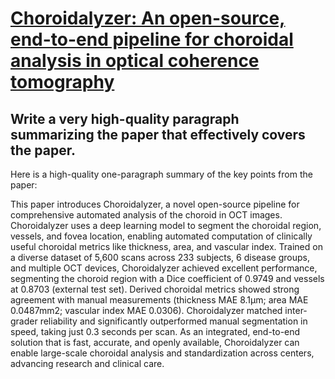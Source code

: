# [Choroidalyzer: An open-source, end-to-end pipeline for choroidal   analysis in optical coherence tomography](https://arxiv.org/abs/2312.02956)

## Write a very high-quality paragraph summarizing the paper that effectively covers the paper.

 Here is a high-quality one-paragraph summary of the key points from the paper:

This paper introduces Choroidalyzer, a novel open-source pipeline for comprehensive automated analysis of the choroid in OCT images. Choroidalyzer uses a deep learning model to segment the choroidal region, vessels, and fovea location, enabling automated computation of clinically useful choroidal metrics like thickness, area, and vascular index. Trained on a diverse dataset of 5,600 scans across 233 subjects, 6 disease groups, and multiple OCT devices, Choroidalyzer achieved excellent performance, segmenting the choroid region with a Dice coefficient of 0.9749 and vessels at 0.8703 (external test set). Derived choroidal metrics showed strong agreement with manual measurements (thickness MAE 8.1μm; area MAE 0.0487mm2; vascular index MAE 0.0306). Choroidalyzer matched inter-grader reliability and significantly outperformed manual segmentation in speed, taking just 0.3 seconds per scan. As an integrated, end-to-end solution that is fast, accurate, and openly available, Choroidalyzer can enable large-scale choroidal analysis and standardization across centers, advancing research and clinical care.
